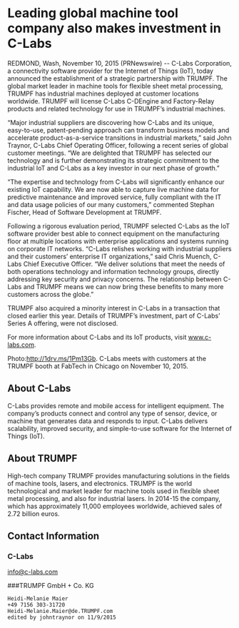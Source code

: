 # Leading global machine tool company also makes investment in C-Labs

REDMOND, Wash, November 10, 2015 (PRNewswire) -- C-Labs Corporation, a connectivity software provider for the Internet of Things (IoT), today announced the establishment of a strategic partnership with TRUMPF. The global market leader in machine tools for flexible sheet metal processing, TRUMPF has industrial machines deployed at customer locations worldwide. TRUMPF will license C-Labs C-DEngine and Factory-Relay products and related technology for use in TRUMPF’s industrial machines.

“Major industrial suppliers are discovering how C-Labs and its unique, easy-to-use, patent-pending approach can transform business models and accelerate product-as-a-service transitions in industrial markets,” said John Traynor, C-Labs Chief Operating Officer, following a recent series of global customer meetings. “We are delighted that TRUMPF has selected our technology and is further demonstrating its strategic commitment to the industrial IoT and C-Labs as a key investor in our next phase of growth.”

“The expertise and technology from C-Labs will significantly enhance our existing IoT capability. We are now able to capture live machine data for predictive maintenance and improved service, fully compliant with the IT and data usage policies of our many customers,” commented Stephan Fischer, Head of Software Development at TRUMPF.

Following a rigorous evaluation period, TRUMPF selected C-Labs as the IoT software provider best able to connect equipment on the manufacturing floor at multiple locations with enterprise applications and systems running on corporate IT networks. “C-Labs relishes working with industrial suppliers and their customers’ enterprise IT organizations,” said Chris Muench, C-Labs Chief Executive Officer. “We deliver solutions that meet the needs of both operations technology and information technology groups, directly addressing key security and privacy concerns. The relationship between C-Labs and TRUMPF means we can now bring these benefits to many more customers across the globe.”

TRUMPF also acquired a minority interest in C-Labs in a transaction that closed earlier this year. Details of TRUMPF’s investment, part of C-Labs’ Series A offering, were not disclosed.

For more information about C-Labs and its IoT products, visit www.c-labs.com.

Photo:http://1drv.ms/1Pm13Gb.
C-Labs meets with customers at the TRUMPF booth at FabTech in Chicago on November 10, 2015.


## About C-Labs
C-Labs provides remote and mobile access for intelligent equipment. The company’s products connect and control any type of sensor, device, or machine that generates data and responds to input. C-Labs delivers scalability, improved security, and simple-to-use software for the Internet of Things (IoT).


## About TRUMPF
High-tech company TRUMPF provides manufacturing solutions in the fields of machine tools, lasers, and electronics. TRUMPF is the world technological and market leader for machine tools used in flexible sheet metal processing, and also for industrial lasers. In 2014-15 the company, which has approximately 11,000 employees worldwide, achieved sales of 2.72 billion euros.


## Contact Information

### C-Labs
info@c-labs.com


###TRUMPF GmbH + Co. KG
```
Heidi-Melanie Maier
+49 7156 303-31720
Heidi-Melanie.Maier@de.TRUMPF.com
edited by johntraynor on 11/9/2015
```
